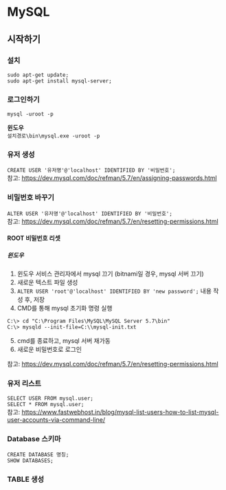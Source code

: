 # MySQL

## 시작하기

### 설치
```
sudo apt-get update;
sudo apt-get install mysql-server;
```
### 로그인하기
`mysql -uroot -p`

**윈도우**  
`설치경로\bin\mysql.exe -uroot -p`

### 유저 생성
`CREATE USER '유저명'@'localhost' IDENTIFIED BY '비밀번호';`  
참고: https://dev.mysql.com/doc/refman/5.7/en/assigning-passwords.html

### 비밀번호 바꾸기
`ALTER USER '유저명'@'localhost' IDENTIFIED BY '비밀번호';`  
참고: https://dev.mysql.com/doc/refman/5.7/en/resetting-permissions.html

#### ROOT 비밀번호 리셋
##### 윈도우
1. 윈도우 서비스 관리자에서 mysql 끄기 (bitnami일 경우, mysql 서버 끄기)
2. 새로운 텍스트 파일 생성
3. `ALTER USER 'root'@'localhost' IDENTIFIED BY 'new password';` 내용 작성 후, 저장
4. CMD를 통해 mysql 초기화 명령 실행
```
C:\> cd "C:\Program Files\MySQL\MySQL Server 5.7\bin"
C:\> mysqld --init-file=C:\\mysql-init.txt
```
5. cmd를 종료하고, mysql 서버 재가동
6. 새로운 비밀번호로 로그인

참고: https://dev.mysql.com/doc/refman/5.7/en/resetting-permissions.html

### 유저 리스트
`SELECT USER FROM mysql.user;`  
`SELECT * FROM mysql.user;`  
참고: https://www.fastwebhost.in/blog/mysql-list-users-how-to-list-mysql-user-accounts-via-command-line/

### Database 스키마
`CREATE DATABASE 명칭;`  
`SHOW DATABASES;`

### TABLE 생성
